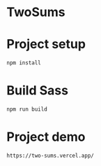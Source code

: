 # TwoSums

# Project setup
```
npm install
```

# Build Sass
```
npm run build
```

# Project demo
```
https://two-sums.vercel.app/
```
